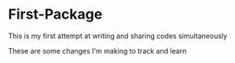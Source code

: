 # First-Package
This is my first attempt at writing and sharing codes simultaneously 

These are some changes I'm making to track and learn
